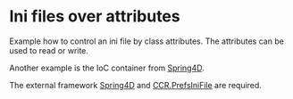 # Ini files over attributes
Example how to control an ini file by class attributes. The attributes can be used to read or write.

Another example is the IoC container from [Spring4D](https://bitbucket.org/sglienke/spring4d/downloads/). 

The external framework [Spring4D](https://bitbucket.org/sglienke/spring4d/downloads/) and [CCR.PrefsIniFile](https://github.com/chrisrolliston/CCR.PrefsIniFile) are required.
